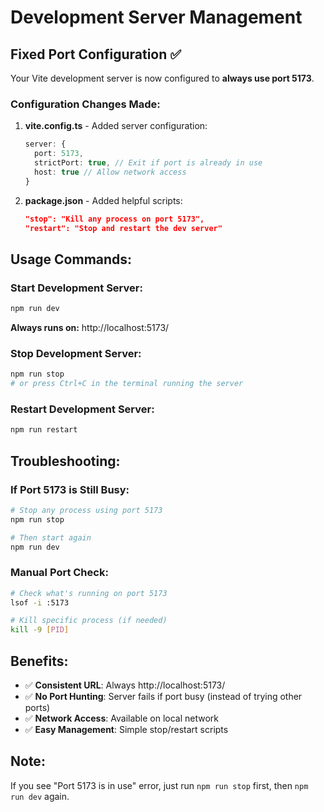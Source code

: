 # Development Server Management

## Fixed Port Configuration ✅

Your Vite development server is now configured to **always use port 5173**.

### Configuration Changes Made:

1. **vite.config.ts** - Added server configuration:
   ```typescript
   server: {
     port: 5173,
     strictPort: true, // Exit if port is already in use
     host: true // Allow network access
   }
   ```

2. **package.json** - Added helpful scripts:
   ```json
   "stop": "Kill any process on port 5173",
   "restart": "Stop and restart the dev server"
   ```

## Usage Commands:

### Start Development Server:
```bash
npm run dev
```
**Always runs on:** http://localhost:5173/

### Stop Development Server:
```bash
npm run stop
# or press Ctrl+C in the terminal running the server
```

### Restart Development Server:
```bash
npm run restart
```

## Troubleshooting:

### If Port 5173 is Still Busy:
```bash
# Stop any process using port 5173
npm run stop

# Then start again
npm run dev
```

### Manual Port Check:
```bash
# Check what's running on port 5173
lsof -i :5173

# Kill specific process (if needed)
kill -9 [PID]
```

## Benefits:
- ✅ **Consistent URL**: Always http://localhost:5173/
- ✅ **No Port Hunting**: Server fails if port busy (instead of trying other ports)
- ✅ **Network Access**: Available on local network
- ✅ **Easy Management**: Simple stop/restart scripts

## Note:
If you see "Port 5173 is in use" error, just run `npm run stop` first, then `npm run dev` again.